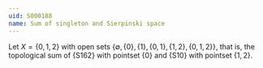 ```yaml
---
uid: S000188
name: Sum of singleton and Sierpinski space
---
```

Let $X = \{0,1,2\}$ with open sets $\{\emptyset, \{0\}, \{1\}, \{0,1\}, \{1,2\}, \{0,1,2\} \}$,
that is, the topological sum of {S162} with pointset $\{0\}$ and {S10} with pointset $\{1,2\}$.
